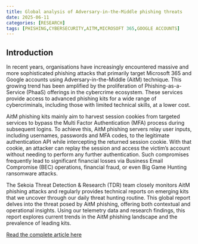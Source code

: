 ```yaml
---
title: Global analysis of Adversary-in-the-Middle phishing threats
date: 2025-06-11
categories: [RESEARCH]
tags: [PHISHING,CYBERSECURITY,AITM,MICROSOFT 365,GOOGLE ACCOUNTS]
---
```


## Introduction
In recent years, organisations have increasingly encountered massive and more sophisticated phishing attacks that primarily target Microsoft 365 and Google accounts using Adversary-in-the-Middle (AitM) technique. This growing trend has been amplified by the proliferation of Phishing-as-a-Service (PhaaS) offerings in the cybercrime ecosystem. These services provide access to advanced phishing kits for a wide range of cybercriminals, including those with limited technical skills, at a lower cost.

AitM phishing kits mainly aim to harvest session cookies from targeted services to bypass the Multi Factor Authentication (MFA) process during subsequent logins. To achieve this, AitM phishing servers relay user inputs, including usernames, passwords and MFA codes, to the legitimate authentication API while intercepting the returned session cookie. With that cookie, an attacker can replay the session and access the victim’s account without needing to perform any further authentication. Such compromises frequently lead to significant financial losses via Business Email Compromise (BEC) operations, financial fraud, or even Big Game Hunting ransomware attacks.

The Sekoia Threat Detection & Research (TDR) team closely monitors AitM phishing attacks and regularly provides technical reports on emerging kits that we uncover through our daily threat hunting routine. This global report delves into the threat posed by AitM phishing, offering both contextual and operational insights. Using our telemetry data and research findings, this report explores current trends in the AitM phishing landscape and the prevalence of leading kits.

[Read the complete article here](https://blog.sekoia.io/global-analysis-of-adversary-in-the-middle-phishing-threats/) 
